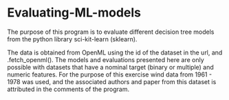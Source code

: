 # Evaluating-ML-models

The purpose of this program is to evaluate different decision tree models from the python library sci-kit-learn (sklearn).

The data is obtained from OpenML using the id of the dataset in the url, and .fetch_openml().
The models and evaluations presented here are only possible with datasets that have a nominal target (binary or multiple) and numeric features. 
For the purpose of this exercise wind data from 1961 - 1978 was used, and the associated authors and paper from this dataset is attributed in the comments of the program. 

